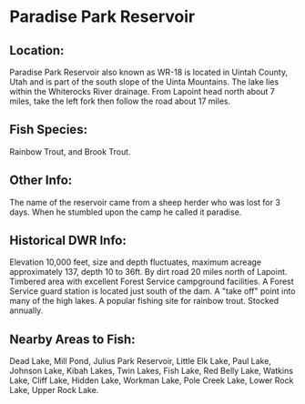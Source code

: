 # Paradise Park Reservoir

## Location:
Paradise Park Reservoir also known as WR-18 is located in Uintah County, Utah and is part of the south slope of the Uinta Mountains. The lake lies within the Whiterocks River drainage. From Lapoint head north about 7 miles, take the left fork then follow the road about 17 miles.

## Fish Species:
Rainbow Trout, and Brook Trout.

## Other Info:
The name of the reservoir came from a sheep herder who was lost for 3 days. When he stumbled upon the camp he called it paradise.

## Historical DWR Info:
Elevation 10,000 feet, size and depth fluctuates, maximum acreage approximately 137, depth 10 to 36ft. By dirt road 20 miles north of Lapoint. Timbered area with excellent Forest Service campground facilities. A Forest Service guard station is located just south of the dam. A "take off" point into many of the high lakes. A popular fishing site for rainbow trout. Stocked annually.

## Nearby Areas to Fish:
Dead Lake, Mill Pond, Julius Park Reservoir, Little Elk Lake, Paul Lake, Johnson Lake, Kibah Lakes, Twin Lakes, Fish Lake, Red Belly Lake, Watkins Lake, Cliff Lake, Hidden Lake, Workman Lake, Pole Creek Lake, Lower Rock Lake, Upper Rock Lake.